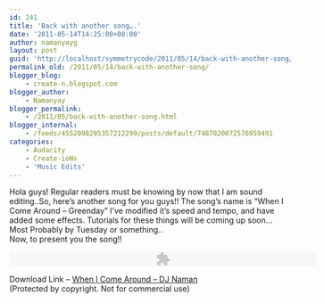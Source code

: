 ```yaml
---
id: 241
title: 'Back with another song….'
date: '2011-05-14T14:25:00+00:00'
author: namanyayg
layout: post
guid: 'http://localhost/symmetrycode/2011/05/14/back-with-another-song/'
permalink_old: /2011/05/14/back-with-another-song/
blogger_blog:
    - create-n.blogspot.com
blogger_author:
    - Namanyay
blogger_permalink:
    - /2011/05/back-with-another-song.html
blogger_internal:
    - /feeds/4552098295357212299/posts/default/7487020072576959491
categories:
    - Audacity
    - Create-ioNs
    - 'Music Edits'
---
```


Hola guys! Regular readers must be knowing by now that I am sound editing..So, here’s another song for you guys!! The song’s name is “When I Come Around – Greenday” I’ve modified it’s speed and tempo, and have added some effects. Tutorials for these things will be coming up soon… Most Probably by Tuesday or something..  
Now, to present you the song!! 

<embed height="27" src="http://www.google.com/reader/ui/3523697345-audio-player.swf?audioUrl=https://sites.google.com/site/animationbyn/when-i-come-around/WhenIComeAround-DJNaman.mp3?attredirects=0&d=1?attredirects=0&d=1" type="application/x-shockwave-flash" width="550" wmode="transparent">

Download Link – [When I Come Around – DJ Naman](https://sites.google.com/site/animationbyn/when-i-come-around/WhenIComeAround-DJNaman.mp3?attredirects=0&d=1)  
(Protected by copyright. Not for commercial use)
